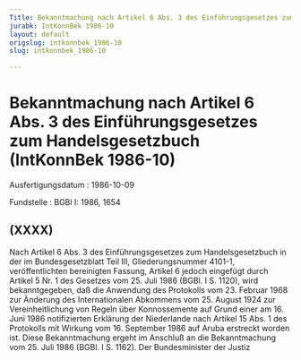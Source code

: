 ```yaml
---
Title: Bekanntmachung nach Artikel 6 Abs. 3 des Einführungsgesetzes zum Handelsgesetzbuch
jurabk: IntKonnBek 1986-10
layout: default
origslug: intkonnbek_1986-10
slug: intkonnbek_1986-10

---
```


# Bekanntmachung nach Artikel 6 Abs. 3 des Einführungsgesetzes zum Handelsgesetzbuch (IntKonnBek 1986-10)

Ausfertigungsdatum
:   1986-10-09

Fundstelle
:   BGBl I: 1986, 1654



## (XXXX)

Nach Artikel 6 Abs. 3 des Einführungsgesetzes zum Handelsgesetzbuch in
der im Bundesgesetzblatt Teil III, Gliederungsnummer 4101-1,
veröffentlichten bereinigten Fassung, Artikel 6 jedoch eingefügt durch
Artikel 5 Nr. 1 des Gesetzes vom 25. Juli 1986 (BGBl. I S. 1120), wird
bekanntgegeben, daß die Anwendung des Protokolls vom 23. Februar 1968
zur Änderung des Internationalen Abkommens vom 25. August 1924 zur
Vereinheitlichung von Regeln über Konnossemente auf Grund einer am 16.
Juni 1986 notifizierten Erklärung der
Niederlande nach Artikel 15 Abs. 1 des Protokolls
mit Wirkung vom 16. September 1986
auf Aruba erstreckt worden ist.
Diese Bekanntmachung ergeht im Anschluß an die Bekanntmachung vom 25.
Juli 1986 (BGBl. I S. 1162).
Der Bundesminister der Justiz

